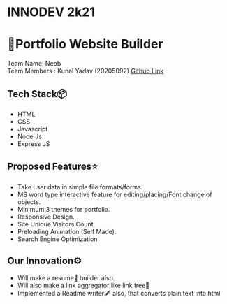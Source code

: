 # INNODEV 2k21
<h1>🚀Portfolio Website Builder</h1>
Team Name: Neob
<br>
Team Members : Kunal Yadav (20205092) <a href="https://github.com/metakunal" target="_blank">Github Link</a>

<h2>Tech Stack📦</h2>
<ul>
  <li>HTML</li>
    <li>CSS</li>
    <li>Javascript</li>  
    <li>Node Js</li>
    <li>Express JS</li>
 </ul> 
 
 <h2>Proposed Features⭐</h2>
<ul>
  <li>Take user data in simple file formats/forms.</li>
<li>MS word type interactive feature for editing/placing/Font change of objects.</li>
<li>Minimum 3 themes for portfolio.</li>
<li>Responsive Design.</li>
<li>Site Unique Visitors Count.</li>
<li>Preloading Animation (Self Made).</li>
<li>Search Engine Optimization.</li>
 </ul>
 
  <h2>Our Innovation⚙</h2>
<ul>
  <li>Will make a resume📄 builder also.</li>
<li>Will also make a link aggregator like link tree🌲</li>
  <li>Implemented a Readme writer🖋 also, that converts plain text into html</li>
 </ul>
 
 
